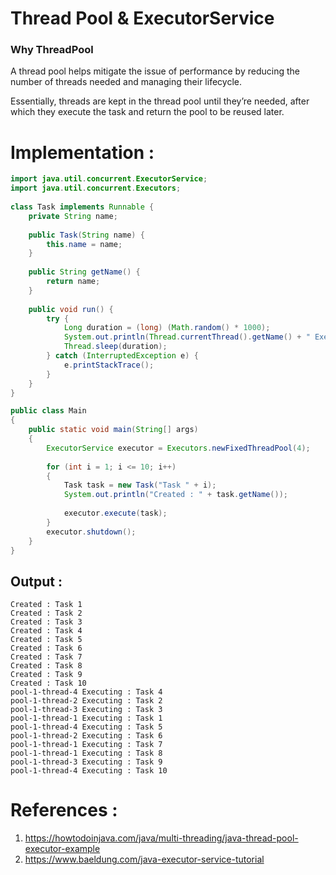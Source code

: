 # Thread Pool & ExecutorService

### Why ThreadPool
A thread pool helps mitigate the issue of performance by reducing the number of threads needed and managing their lifecycle.

Essentially, threads are kept in the thread pool until they’re needed, after which they execute the task and return the pool to be reused later. 

# Implementation :
```java
import java.util.concurrent.ExecutorService;
import java.util.concurrent.Executors;
 
class Task implements Runnable {
    private String name;
 
    public Task(String name) {
        this.name = name;
    }
 
    public String getName() {
        return name;
    }
 
    public void run() {
        try {
            Long duration = (long) (Math.random() * 1000);
            System.out.println(Thread.currentThread().getName() + " Executing : " + name);
            Thread.sleep(duration);
        } catch (InterruptedException e) {
            e.printStackTrace();
        }
    }
}

public class Main 
{
    public static void main(String[] args) 
    {
        ExecutorService executor = Executors.newFixedThreadPool(4);
         
        for (int i = 1; i <= 10; i++) 
        {
            Task task = new Task("Task " + i);
            System.out.println("Created : " + task.getName());
 
            executor.execute(task);
        }
        executor.shutdown();
    }
}


```

## Output :
```
Created : Task 1
Created : Task 2
Created : Task 3
Created : Task 4
Created : Task 5
Created : Task 6
Created : Task 7
Created : Task 8
Created : Task 9
Created : Task 10
pool-1-thread-4 Executing : Task 4
pool-1-thread-2 Executing : Task 2
pool-1-thread-3 Executing : Task 3
pool-1-thread-1 Executing : Task 1
pool-1-thread-4 Executing : Task 5
pool-1-thread-2 Executing : Task 6
pool-1-thread-1 Executing : Task 7
pool-1-thread-1 Executing : Task 8
pool-1-thread-3 Executing : Task 9
pool-1-thread-4 Executing : Task 10
```


# References :
1. https://howtodoinjava.com/java/multi-threading/java-thread-pool-executor-example
2. https://www.baeldung.com/java-executor-service-tutorial
